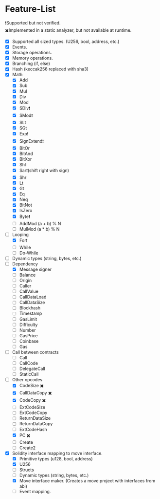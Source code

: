 # Feature-List
❗Supported but not verified.\
✖️️Implemented in a static analyzer, but not available at runtime.

- [x] Supported all sized types. (U256, bool, address, etc.)
- [x] Events.
- [x] Storage operations.
- [x] Memory operations.
- [x] Branching (if, else)
- [x] Hash (keccak256 replaced with sha3)
- [x] Math 
  - [x] Add
  - [x] Sub
  - [x] Mul
  - [x] Div
  - [x] Mod
  - [x] SDiv❗
  - [x] SMod❗
  - [x] SLt 
  - [x] SGt
  - [x] Exp❗
  - [x] SignExtend❗
  - [x] BitOr
  - [x] BitAnd
  - [x] BitXor
  - [x] Shl
  - [x] Sar❗(shift right with sign)
  - [x] Shr
  - [x] Lt
  - [x] Gt
  - [x] Eq
  - [x] Neq
  - [x] BitNot
  - [x] IsZero
  - [x] Byte❗
  - [ ] AddMod (a + b) % N
  - [ ] MulMod (a * b) % N
- [ ] Looping 
  - [x] For❗
  - [ ] While
  - [ ] Do-While
- [ ] Dynamic types (string, bytes, etc.)
- [ ] Dependency
  - [x] Message signer
  - [ ] Balance
  - [ ] Origin
  - [ ] Caller
  - [ ] CallValue
  - [ ] CallDataLoad
  - [ ] CallDataSize
  - [ ] Blockhash
  - [ ] Timestamp
  - [ ] GasLimit
  - [ ] Difficulty
  - [ ] Number
  - [ ] GasPrice
  - [ ] Coinbase
  - [ ] Gas
- [ ] Call between contracts
  - [ ] Call
  - [ ] CallCode
  - [ ] DelegateCall
  - [ ] StaticCall
- [ ] Other opcodes
  - [x] CodeSize ✖️️
  - [x] CallDataCopy ✖️️
  - [x] CodeCopy ✖️️
  - [ ] ExtCodeSize
  - [ ] ExtCodeCopy
  - [ ] ReturnDataSize
  - [ ] ReturnDataCopy
  - [ ] ExtCodeHash
  - [x] PC ✖️️
  - [ ] Create
  - [ ] Create2
- [x] Solidity interface mapping to move interface.
  - [x] Primitive types (u128, bool, address)
  - [x] U256
  - [ ] Structs
  - [ ] Dynamic types (string, bytes, etc.)
  - [x] Move interface maker. (Creates a move project with interfaces from abi)
  - [ ] Event mapping.